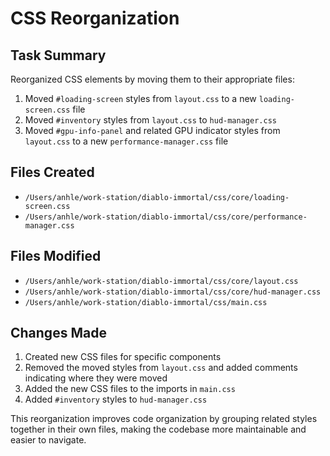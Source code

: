 # CSS Reorganization

## Task Summary
Reorganized CSS elements by moving them to their appropriate files:
1. Moved `#loading-screen` styles from `layout.css` to a new `loading-screen.css` file
2. Moved `#inventory` styles from `layout.css` to `hud-manager.css`
3. Moved `#gpu-info-panel` and related GPU indicator styles from `layout.css` to a new `performance-manager.css` file

## Files Created
- `/Users/anhle/work-station/diablo-immortal/css/core/loading-screen.css`
- `/Users/anhle/work-station/diablo-immortal/css/core/performance-manager.css`

## Files Modified
- `/Users/anhle/work-station/diablo-immortal/css/core/layout.css`
- `/Users/anhle/work-station/diablo-immortal/css/core/hud-manager.css`
- `/Users/anhle/work-station/diablo-immortal/css/main.css`

## Changes Made
1. Created new CSS files for specific components
2. Removed the moved styles from `layout.css` and added comments indicating where they were moved
3. Added the new CSS files to the imports in `main.css`
4. Added `#inventory` styles to `hud-manager.css`

This reorganization improves code organization by grouping related styles together in their own files, making the codebase more maintainable and easier to navigate.